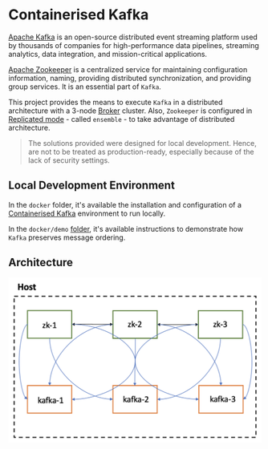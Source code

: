 # Containerised Kafka

[Apache Kafka](https://kafka.apache.org) is an open-source distributed event streaming platform used by thousands of companies for high-performance data pipelines, streaming analytics, data integration, and mission-critical applications.

[Apache Zookeeper](https://zookeeper.apache.org/) is a centralized service for maintaining configuration information, naming, providing distributed synchronization, and providing group services. It is an essential part of `Kafka`.

This project provides the means to execute `Kafka` in a distributed architecture with a 3-node [Broker](https://kafka.apache.org/intro#intro_nutshell) cluster. Also, `Zookeeper` is configured in [Replicated mode](https://zookeeper.apache.org/doc/r3.5.4-beta/zookeeperOver.html) - called `ensemble` - to take advantage of distributed architecture.

> The solutions provided were designed for local development. Hence, are not to be treated as production-ready, especially because of the lack of security settings.

## Local Development Environment

In the `docker` folder, it's available the installation and configuration of a [Containerised Kafka](./docker/README.md) environment to run locally.

In the `docker/demo` [folder](./docker/demo/ordering/README.md), it's available instructions to demonstrate how `Kafka` preserves message ordering.

## Architecture

![Local Environent](./img/local-architecture.png)
